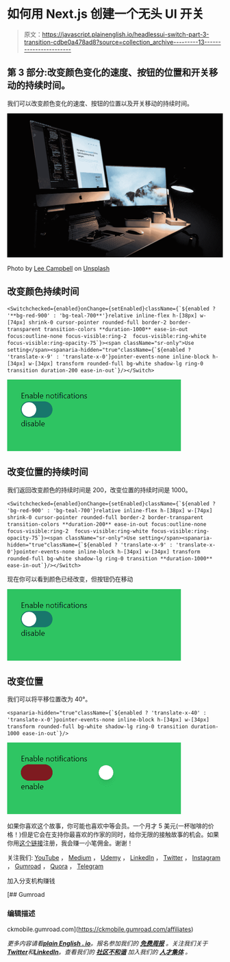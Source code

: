 # 如何用 Next.js 创建一个无头 UI 开关

> 原文：<https://javascript.plainenglish.io/headlessui-switch-part-3-transition-cdbe0a478ad8?source=collection_archive---------13----------------------->

## 第 3 部分:改变颜色变化的速度、按钮的位置和开关移动的持续时间。

我们可以改变颜色变化的速度、按钮的位置以及开关移动的持续时间。

![](img/e3e970fd5373128c34182cae23ef2530.png)

Photo by [Lee Campbell](https://unsplash.com/@leecampbell?utm_source=medium&utm_medium=referral) on [Unsplash](https://unsplash.com?utm_source=medium&utm_medium=referral)

## 改变颜色持续时间

```
<Switchchecked={enabled}onChange={setEnabled}className={`${enabled ? '**bg-red-900' : 'bg-teal-700**'}relative inline-flex h-[38px] w-[74px] shrink-0 cursor-pointer rounded-full border-2 border-transparent transition-colors **duration-1000** ease-in-out focus:outline-none focus-visible:ring-2  focus-visible:ring-white focus-visible:ring-opacity-75`}><span className="sr-only">Use setting</span><spanaria-hidden="true"className={`${enabled ? 'translate-x-9' : 'translate-x-0'}pointer-events-none inline-block h-[34px] w-[34px] transform rounded-full bg-white shadow-lg ring-0 transition duration-200 ease-in-out`}/></Switch>
```

![](img/3d1b371760a04d5220c9c66e01831818.png)

## 改变位置的持续时间

我们返回改变颜色的持续时间是 200，改变位置的持续时间是 1000。

```
<Switchchecked={enabled}onChange={setEnabled}className={`${enabled ? 'bg-red-900' : 'bg-teal-700'}relative inline-flex h-[38px] w-[74px] shrink-0 cursor-pointer rounded-full border-2 border-transparent transition-colors **duration-200** ease-in-out focus:outline-none focus-visible:ring-2  focus-visible:ring-white focus-visible:ring-opacity-75`}><span className="sr-only">Use setting</span><spanaria-hidden="true"className={`${enabled ? 'translate-x-9' : 'translate-x-0'}pointer-events-none inline-block h-[34px] w-[34px] transform rounded-full bg-white shadow-lg ring-0 transition **duration-1000** ease-in-out`}/></Switch>
```

现在你可以看到颜色已经改变，但按钮仍在移动

![](img/231499e6806ba5c26be558a9163b979e.png)

## 改变位置

我们可以将平移位置改为 40°。

```
<spanaria-hidden="true"className={`${enabled ? 'translate-x-40' : 'translate-x-0'}pointer-events-none inline-block h-[34px] w-[34px] transform rounded-full bg-white shadow-lg ring-0 transition duration-1000 ease-in-out`}/>
```

![](img/4669a405f78749948852218f7673b928.png)

如果你喜欢这个故事，你可能也喜欢中等会员。一个月才 5 美元(一杯咖啡的价格！)但是它会在支持你最喜欢的作家的同时，给你无限的接触故事的机会。如果你用[这个链接](https://ckmobile.medium.com/membership)注册，我会赚一小笔佣金。谢谢！

关注我们: [YouTube](https://www.youtube.com/channel/UCu4-4FnutvSHVo9WHvq80Ww?sub_confirmation=1) ， [Medium](https://ckmobile.medium.com/) ， [Udemy](https://www.udemy.com/user/cyruschan2/) ， [LinkedIn](https://www.linkedin.com/company/ckmobi/) ， [Twitter](https://twitter.com/ckmobilejavasc1) ， [Instagram](https://www.instagram.com/ckmobile8050) ， [Gumroad](https://app.gumroad.com/ckmobile) ， [Quora](https://ckmobile.quora.com/) ， [Telegram](https://t.me/ckmobi)

加入分支机构赚钱

[](https://ckmobile.gumroad.com/affiliates) [## Gumroad

### 编辑描述

ckmobile.gumroad.com](https://ckmobile.gumroad.com/affiliates) 

*更多内容请看*[***plain English . io***](https://plainenglish.io/)*。报名参加我们的* [***免费周报***](http://newsletter.plainenglish.io/) *。关注我们关于*[***Twitter***](https://twitter.com/inPlainEngHQ)**和*[***LinkedIn***](https://www.linkedin.com/company/inplainenglish/)*。查看我们的* [***社区不和谐***](https://discord.gg/GtDtUAvyhW) *加入我们的* [***人才集体***](https://inplainenglish.pallet.com/talent/welcome) *。**